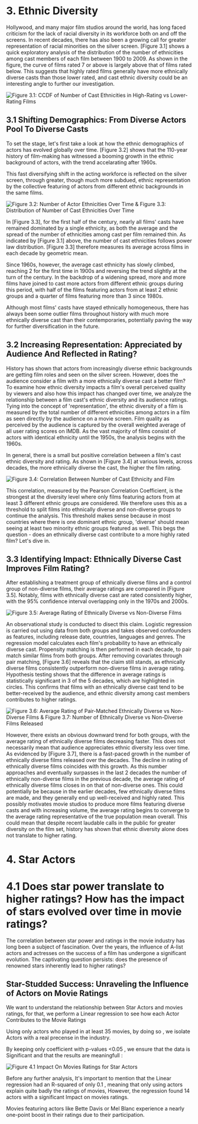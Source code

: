 # 3. Ethnic Diversity

Hollywood, and many major film studios around the world, has long faced criticism for the lack of racial diversity in its workforce both on and off the screens. In recent decades, there has also been a growing call for greater representation of racial minorities on the silver screen. [Figure 3.1] shows a quick exploratory analysis of the distribution of the number of ethnicities among cast members of each film between 1900 to 2009. As shown in the figure, the curve of films rated 7 or above is largely above that of films rated below. This suggests that highly rated films generally have more ethnically diverse casts than those lower rated, and cast ethnic diversity could be an interesting angle to further our investigation. 

![Figure 3.1: CCDF of Number of Cast Ethnicities in High-Rating vs Lower-Rating Films](./assets/img/3.1.png)

## 3.1 Shifting Demographics: From Diverse Actors Pool To Diverse Casts

To set the stage, let's first take a look at how the ethnic demographics of actors has evolved globally over time. [Figure 3.2] shows that the 110-year history of film-making has witnessed a booming growth in the ethnic background of actors, with the trend accelarating after 1960s.

This fast diversifying shift in the acting workforce is reflected on the silver screen, through greater, though much more subdued, ethnic representation by the collective featuring of actors from different ethnic backgrounds in the same films.

![Figure 3.2: Number of Actor Ethnicities Over Time & Figure 3.3: Distribution of Number of Cast Ethnicities Over Time](./assets/img/3.2_3.png)

In [Figure 3.3], for the first half of the century, nearly all films' casts have remained dominated by a single ethnicity, as both the average and the spread of the number of ethnicities among cast per film remained thin. As indicated by [Figure 3.1] above, the number of cast ethnicities follows power law distribution. [Figure 3.3] therefore measures its average across films in each decade by geometric mean.

Since 1960s, however, the average cast ethnicity has slowly climbed, reaching 2 for the first time in 1900s and reversing the trend slightly at the turn of the century. In the backdrop of a widening spread, more and more films have joined to cast more actors from different ethnic groups during this period, with half of the films featuring actors from at least 2 ethnic groups and a quarter of films featuring more than 3 since 1980s.

Although most films' casts have stayed ethnically homogeneous, there has always been some outlier films throughout history with much more ethnically diverse cast than their contemporaries, potentially paving the way for further diversification in the future.

## 3.2 Increasing Representation: Appreciated by Audience And Reflected in Rating?

History has shown that actors from increasingly diverse ethnic backgrounds are getting film roles and seen on the silver screen. However, does the audience consider a film with a more ethnically diverse cast a better film? To examine how ethnic diversity impacts a film's overall perceived quality by viewers and also how this impact has changed over time, we analyze the relationship between a film cast's ethnic diversity and its audience ratings. Tying into the concept of 'representation', the ethnic diversity of a film is measured by the total number of different ethnicities among actors in a film as seen directly by the audience on a movie screen. Film quality as perceived by the audience is captured by the overall weighted average of all user rating scores on IMDB. As the vast majority of films consist of actors with identical ethnicity until the 1950s, the analysis begins with the 1960s.

In general, there is a small but positive correlation between a film's cast ethnic diversity and rating. As shown in [Figure 3.4] at various levels, across decades, the more ethnically diverse the cast, the higher the film rating. 

![Figure 3.4: Correlation Between Number of Cast Ethnicity and Film](./assets/img/3.4.png)

This correlation, measured by the Pearson Correlation Coefficient, is the strongest at the diversity level where only films featuring actors from at least 3 different ethnic groups are considered. We therefore uses this as a threshold to split films into ethnically diverse and non-diverse groups to continue the analysis. This threshold makes sense because in most countries where there is one dominant ethnic group, 'diverse' should mean seeing at least two minority ethnic groups featured as well. This begs the question - does an ethnically diverse cast contribute to a more highly rated film? Let's dive in. 

## 3.3 Identifying Impact: Ethnically Diverse Cast Improves Film Rating?

After establishing a treatment group of ethnically diverse films and a control group of non-diverse films, their average ratings are compared in [Figure 3.5]. Notably, films with ethnically diverse cast are rated consistently higher, with the 95% confidence interval overlapping only in the 1970s and 2000s. 

![Figure 3.5: Average Rating of Ethnically Diverse vs Non-Diverse Films](./assets/img/3.5.png)

An observational study is conducted to disect this claim. Logistic regression is carried out using data from both groups and takes observed confounders as features, including release date, countries, languages and genres. The regression model calculates each film's probability to have an ethnically diverse cast. Propensity matching is then performed in each decade, to pair match similar films from both groups. After removing covariates through pair matching, [Figure 3.6] reveals that the claim still stands, as ethnically diverse films consistently outperform non-diverse films in average rating. Hypothesis testing shows that the difference in average ratings is statistically significant in 3 of the 5 decades, which are highlighted in circles. This confirms that films with an ethnically diverse cast tend to be better-received by the audience, and ethnic diversity among cast members contributes to higher ratings.


![Figure 3.6: Average Rating of Pair-Matched Ethnically Diverse vs Non-Diverse Films & Figure 3.7: Number of Ethnically Diverse vs Non-Diverse Films Released](./assets/img/3.6_7.png)


However, there exists an obvious downward trend for both groups, with the average rating of ethnically diverse films decreasing faster. This does not necessarily mean that audience appreciates ethnic diversity less over time. As evidenced by [Figure 3.7], there is a fast-paced growth in the number of ethnically diverse films released over the decades. The decline in rating of ethnically diverse films coincides with this growth. As this number approaches and eventually surpasses in the last 2 decades the number of ethnically non-diverse films in the previous decade, the average rating of ethnically diverse films closes in on that of non-diverse ones. This could potentially be because in the earlier decades, few ethnically diverse films are made, and they generally end up well-received and highly rated. This possibly motivates movie studios to produce more films featuring diverse casts and with increasing volume, the average rating begins to converge to the average rating representative of the true population mean overall. This could mean that despite recent laudable calls in the public for greater diversity on the film set, history has shown that ethnic diversity alone does not translate to higher rating.

# 4. Star Actors 
# 4.1 Does star power translate to higher ratings? How has the impact of stars evolved over time in movie ratings?
The correlation between star power and ratings in the movie industry has long been a subject of fascination. Over the years, the influence of A-list actors and actresses on the success of a film has undergone a significant evolution. The captivating question persists: does the presence of renowned stars inherently lead to higher ratings? 
## Star-Studded Success: Unraveling the Influence of Actors on Movie Ratings
We want to understand the relationship between Star Actors and movies ratings, for that, we perform a Linear regression to see how each Actor Contributes to the Movie Ratings



Using only actors who played in at least 35 movies, by doing so , we isolate Actors with a real precense in the industry.

By keeping only coefficient with p-values <0.05 , we ensure that the data is Significant and that the results are meaningfull  : 


![Figure 4.1 Impact On Movies Ratings for Star Actors](./assets/img/actors_impact.tiff)

Before any further analysis, It's important to mention that the Linear regression had an R-squared of only 0.1 , meaning that only using actors explain quite badly the ratings of movies, However, the regression found 14 actors with a significant Impact on movies ratings. 

Movies featuring actors like Bette Davis or Mel Blanc experience a nearly one-point boost in their ratings due to their participation.

